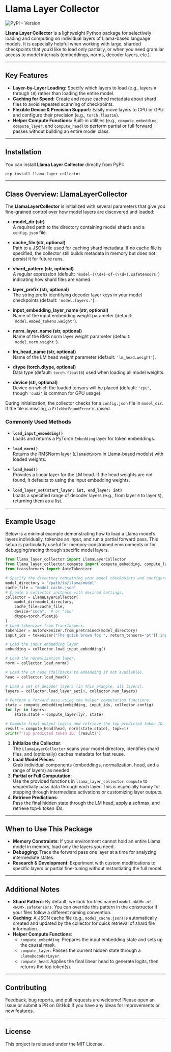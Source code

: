 Llama Layer Collector
=====================

![PyPI - Version](https://img.shields.io/pypi/v/llama-layer-collector)

**Llama Layer Collector** is a lightweight Python package for selectively loading and computing on individual layers of Llama-based language models. It is especially helpful when working with large, sharded checkpoints that you’d like to load only partially, or when you need granular access to model internals (embeddings, norms, decoder layers, etc.).

* * *

Key Features
------------

*   **Layer-by-Layer Loading:** Specify which layers to load (e.g., layers `0` through `10`) rather than loading the entire model.
*   **Caching for Speed:** Create and reuse cached metadata about shard files to avoid repeated scanning of checkpoints.
*   **Flexible Device & Precision Support:** Easily move layers to CPU or GPU and configure their precision (e.g., `torch.float16`).
*   **Helper Compute Functions:** Built-in utilities (e.g., `compute_embedding`, `compute_layer`, and `compute_head`) to perform partial or full forward passes without building an entire model class.

* * *

Installation
------------

You can install **Llama Layer Collector** directly from PyPI:

`pip install llama-layer-collector`

* * *

Class Overview: LlamaLayerCollector
-----------------------------------

The **LlamaLayerCollector** is initialized with several parameters that give you fine-grained control over how model layers are discovered and loaded:

*   **model\_dir (str)**  
    A required path to the directory containing model shards and a `config.json` file.
    
*   **cache\_file (str, optional)**  
    Path to a JSON file used for caching shard metadata. If no cache file is specified, the collector still builds metadata in memory but does not persist it for future runs.
    
*   **shard\_pattern (str, optional)**  
    A regular expression (default: `'model-(\\d+)-of-(\\d+).safetensors'`) indicating how shard files are named.
    
*   **layer\_prefix (str, optional)**  
    The string prefix identifying decoder layer keys in your model checkpoints (default: `'model.layers.'`).
    
*   **input\_embedding\_layer\_name (str, optional)**  
    Name of the input embedding weight parameter (default: `'model.embed_tokens.weight'`).
    
*   **norm\_layer\_name (str, optional)**  
    Name of the RMS norm layer weight parameter (default: `'model.norm.weight'`).
    
*   **lm\_head\_name (str, optional)**  
    Name of the LM head weight parameter (default: `'lm_head.weight'`).
    
*   **dtype (torch.dtype, optional)**  
    Data type (default: `torch.float16`) used when loading all model weights.
    
*   **device (str, optional)**  
    Device on which the loaded tensors will be placed (default: `'cpu'`, though `'cuda'` is common for GPU usage).
    

During initialization, the collector checks for a `config.json` file in `model_dir`. If the file is missing, a `FileNotFoundError` is raised.

### Commonly Used Methods

*   **`load_input_embedding()`**  
    Loads and returns a PyTorch `Embedding` layer for token embeddings.
    
*   **`load_norm()`**  
    Returns the RMSNorm layer (`LlamaRMSNorm` in Llama-based models) with loaded weights.
    
*   **`load_head()`**  
    Provides a linear layer for the LM head. If the head weights are not found, it defaults to using the input embedding weights.
    
*   **`load_layer_set(start_layer: int, end_layer: int)`**  
    Loads a specified range of decoder layers (e.g., from layer `0` to layer `5`), returning them as a list.
    

* * *

Example Usage
-------------

Below is a minimal example demonstrating how to load a Llama model’s layers individually, tokenize an input, and run a partial forward pass. This setup is particularly useful for memory-constrained environments or for debugging/tracing through specific model layers.

```python
from llama_layer_collector import LlamaLayerCollector
from llama_layer_collector.compute import compute_embedding, compute_layer, compute_head 
from transformers import AutoTokenizer  

# Specify the directory containing your model checkpoints and configuration. 
model_directory = "/path/to/llama/model"  
cache_file = "model_cache.json"    
# Create a collector instance with desired settings. 
collector = LlamaLayerCollector(     
    model_dir=model_directory,     
    cache_file=cache_file,     
    device="cuda",  # or "cpu"     
    dtype=torch.float16 
)  
# Load tokenizer from Transformers. 
tokenizer = AutoTokenizer.from_pretrained(model_directory) 
input_ids = tokenizer("The quick brown fox ", return_tensors='pt')['input_ids']  

# Load the input embedding layer. 
embedding = collector.load_input_embedding()  

# Load the normalization layer. 
norm = collector.load_norm()  

# Load the LM head (fallbacks to embedding if not available). 
head = collector.load_head()  

# Load a set of decoder layers (in this example, all layers). 
layers = collector.load_layer_set(0, collector.num_layers)  

# Perform a forward pass using the helper computation functions. 
state = compute_embedding(embedding, input_ids, collector.config) 
for lyr in layers:     
    state.state = compute_layer(lyr, state)

# Compute final output logits and retrieve the top predicted token ID. 
result = compute_head(head, norm(state.state), topk=1) 
print(f'Top predicted token ID: {result}')
```
1.  **Initialize the Collector**:  
    The `LlamaLayerCollector` scans your model directory, identifies shard files, and (optionally) caches metadata for fast reuse. 
2.  **Load Model Pieces**:  
    Grab individual components (embeddings, normalization, head, and a range of layers) as needed. 
3.  **Partial or Full Computation**:  
    Use the provided functions in `llama_layer_collector.compute` to sequentially pass data through each layer. This is especially handy for stepping through intermediate activations or customizing layer outputs.
4.  **Retrieve Predictions**:  
    Pass the final hidden state through the LM head, apply a softmax, and retrieve top-k token IDs.
    

* * *

When to Use This Package
------------------------

*   **Memory Constraints**: If your environment cannot hold an entire Llama model in memory, load only the layers you need.
*   **Debugging**: Trace the forward pass one layer at a time for analyzing intermediate states.
*   **Research & Development**: Experiment with custom modifications to specific layers or partial fine-tuning without instantiating the full model.

* * *

Additional Notes
----------------

*   **Shard Pattern**: By default, we look for files named `model-<NUM>-of-<NUM>.safetensors`. You can override this pattern in the constructor if your files follow a different naming convention.
*   **Caching**: A JSON cache file (e.g., `model_cache.json`) is automatically created and updated by the collector for quick retrieval of shard file information.
*   **Helper Compute Functions**:
    *   `compute_embedding`: Prepares the input embedding state and sets up the causal mask.
    *   `compute_layer`: Passes the current hidden state through a `LlamaDecoderLayer`.
    *   `compute_head`: Applies the final linear head to generate logits, then returns the top token(s).

* * *

Contributing
------------

Feedback, bug reports, and pull requests are welcome! Please open an issue or submit a PR on GitHub if you have any ideas for improvements or new features.

* * *

License
-------

This project is released under the MIT License.